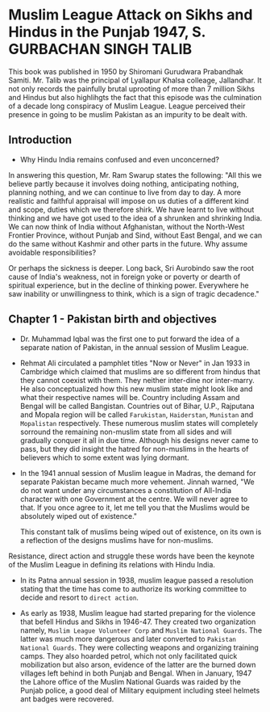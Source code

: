 # Muslim League Attack on Sikhs and Hindus in the Punjab 1947, S. GURBACHAN SINGH TALIB
This book was published in 1950 by Shiromani Gurudwara Prabandhak Samiti. Mr. Talib was the principal of Lyallapur Khalsa colleage, Jallandhar. It not only records the painfully brutal uprooting of more than 7 million Sikhs and Hindus but also highlihgts the fact that this episode was the culmination of a decade long conspiracy of Muslim League. League perceived their presence in going to be muslim Pakistan as an impurity to be dealt with.

## Introduction

- Why Hindu India remains confused and even unconcerned? 

In answering this question, Mr. Ram Swarup states the following: "All this we believe partly because it involves doing nothing, anticipating nothing, planning nothing, and we can continue to live from day to day.  A more realistic and faithful appraisal will impose on us duties of a different kind and scope, duties which we therefore shirk.  We have learnt to live without thinking and we have got used to the idea of a shrunken and shrinking India.  We can now think of India without Afghanistan, without the North-West Frontier Province, without Punjab and Sind, without East Bengal, and we can do the same without Kashmir and other parts in the future.  Why assume avoidable responsibilities?

Or perhaps the sickness is deeper.  Long back, Sri Aurobindo saw the root cause of India's weakness, not in foreign yoke or poverty or dearth of spiritual experience, but in the decline of thinking power. Everywhere he saw inability or unwillingness to think, which is a sign of tragic decadence."

## Chapter 1 - Pakistan birth and objectives

- Dr. Muhammad Iqbal was the first one to put forward the idea of a separate nation of Pakistan, in the annual session of Muslim League. 

- Rehmat Ali circulated a pamphlet titles "Now or Never" in Jan 1933 in Cambridge which claimed that muslims are so different from hindus that they cannot coexist with them. They neither  inter-dine nor inter-marry. He also conceptualized how this new muslim state might look like and what their respective names will be. Country including Assam and Bengal will be called Bangistan. Countries out of Bihar, U.P.,  Rajputana and Mopala region will be called `Farukistan`, `Haiderstan`, `Munistan` and `Mopalistan` respectively. These numerous muslim states will completely sorround the remaining non-muslim state from all sides and will gradually conquer it all in due time. Although his designs never came to pass, but they did insight the hatred for non-muslims in the hearts of believers which to some extent was lying dormant.

- In the 1941 annual session of Muslim league in Madras, the demand for separate Pakistan became much more vehement. Jinnah warned, "We do not want under any circumstances a constitution of All-India character with one Government at the centre.  We will never agree to that.  If you once agree to it, let me tell you that the Muslims would be absolutely wiped out of existence."

    This constant talk of muslims being wiped out of existence,  on its own is a reflection of the designs muslims have for non-muslims.

Resistance, direct action and struggle these words have been the keynote of the Muslim League in defining its relations with Hindu India. 

- In its Patna annual session in 1938, muslim league passed a resolution stating that the time has come to authorize its working committee to decide and resort to `direct action`.

- As early as 1938, Muslim league had started preparing for the violence that befell Hindus and Sikhs in 1946-47. They created two organization namely, `Muslim League Volunteer Corp` and `Muslim National Guards`. The latter was much more dangerous and later converted to `Pakistan National Guards`.   They were collecting weapons and organizing training camps. They also hoarded petrol, which not only facilitated quick mobilization but also arson, evidence of the latter are the burned down villages left behind in both Punjab and Bengal. When in January, 1947 the Lahore office of the Muslim National Guards was raided by the Punjab police, a good deal of Military equipment including steel helmets ant badges were recovered.  